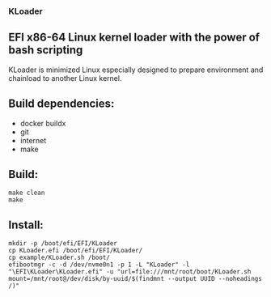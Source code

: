 ### KLoader

## EFI x86-64 Linux kernel loader with the power of bash scripting

KLoader is minimized Linux especially designed to prepare environment and chainload to another Linux kernel.

## Build dependencies:

- docker buildx
- git
- internet
- make

## Build:

```
make clean
make
```

## Install:

```
mkdir -p /boot/efi/EFI/KLoader
cp KLoader.efi /boot/efi/EFI/KLoader/
cp example/KLoader.sh /boot/
efibootmgr -c -d /dev/nvme0n1 -p 1 -L "KLoader" -l "\EFI\KLoader\KLoader.efi" -u "url=file:///mnt/root/boot/KLoader.sh mount=/mnt/root@/dev/disk/by-uuid/$(findmnt --output UUID --noheadings /)"
```
